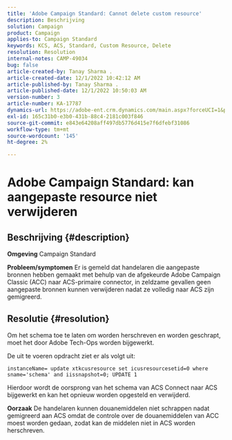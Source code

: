 ```yaml
---
title: 'Adobe Campaign Standard: Cannot delete custom resource'
description: Beschrijving
solution: Campaign
product: Campaign
applies-to: Campaign Standard
keywords: KCS, ACS, Standard, Custom Resource, Delete
resolution: Resolution
internal-notes: CAMP-49034
bug: false
article-created-by: Tanay Sharma .
article-created-date: 12/1/2022 10:42:12 AM
article-published-by: Tanay Sharma .
article-published-date: 12/1/2022 10:50:03 AM
version-number: 3
article-number: KA-17787
dynamics-url: https://adobe-ent.crm.dynamics.com/main.aspx?forceUCI=1&pagetype=entityrecord&etn=knowledgearticle&id=45b12fca-6471-ed11-9562-6045bd006239
exl-id: 165c31b0-e3b0-431b-88c4-2181c003f846
source-git-commit: e843e64208aff497db5776d415e7f6dfebf31086
workflow-type: tm+mt
source-wordcount: '145'
ht-degree: 2%

---
```


# Adobe Campaign Standard: kan aangepaste resource niet verwijderen

## Beschrijving {#description}

<b>Omgeving</b>
Campaign Standard


<b>Probleem/symptomen</b>
Er is gemeld dat handelaren die aangepaste bronnen hebben gemaakt met behulp van de afgekeurde Adobe Campaign Classic (ACC) naar ACS-primaire connector, in zeldzame gevallen geen aangepaste bronnen kunnen verwijderen nadat ze volledig naar ACS zijn gemigreerd.


## Resolutie {#resolution}


Om het schema toe te laten om worden herschreven en worden geschrapt, moet het door Adobe Tech-Ops worden bijgewerkt.

De uit te voeren opdracht ziet er als volgt uit:

`instanceName= update xtkcusresource set icusresourcesetid=0 where sname='schema' and iissnapshot=0; UPDATE 1`

Hierdoor wordt de oorsprong van het schema van ACS Connect naar ACS bijgewerkt en kan het opnieuw worden opgesteld en verwijderd.


<b>Oorzaak</b>
De handelaren kunnen douanemiddelen niet schrappen nadat gemigreerd aan ACS omdat de controle over de douanemiddelen van ACC moest worden gedaan, zodat kan de middelen niet in ACS worden herschreven.
